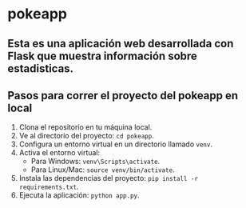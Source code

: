 # pokeapp

## Esta es una aplicación web desarrollada con Flask que muestra información sobre estadisticas.

## Pasos para correr el proyecto del pokeapp en local

1. Clona el repositorio en tu máquina local.
2. Ve al directorio del proyecto: `cd pokeapp`.
3. Configura un entorno virtual en un directorio llamado `venv`.
4. Activa el entorno virtual:
   - Para Windows: `venv\Scripts\activate`.
   - Para Linux/Mac: `source venv/bin/activate`.
5. Instala las dependencias del proyecto: `pip install -r requirements.txt`.
6. Ejecuta la aplicación: `python app.py`.


